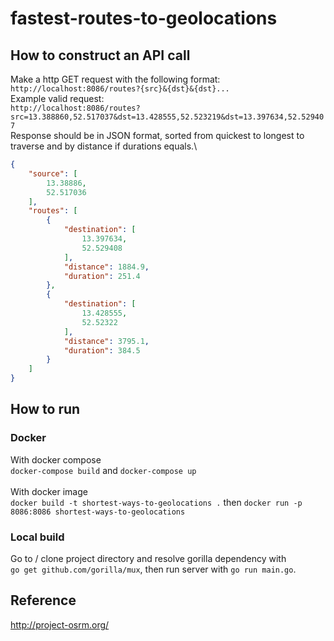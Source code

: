 # fastest-routes-to-geolocations
## How to construct an API call
 Make a http GET request with the following format:\
`http://localhost:8086/routes?{src}&{dst}&{dst}...`\
Example valid request:\
`http://localhost:8086/routes?src=13.388860,52.517037&dst=13.428555,52.523219&dst=13.397634,52.529407`\
Response should be in JSON format, sorted from quickest to longest to traverse and by distance if durations equals.\
```json
{
    "source": [
        13.38886,
        52.517036
    ],
    "routes": [
        {
            "destination": [
                13.397634,
                52.529408
            ],
            "distance": 1884.9,
            "duration": 251.4
        },
        {
            "destination": [
                13.428555,
                52.52322
            ],
            "distance": 3795.1,
            "duration": 384.5
        }
    ]
}
```
## How to run
### Docker
With docker compose\
`docker-compose build` and `docker-compose up`\
\
With docker image\
`docker build -t shortest-ways-to-geolocations .` then `docker run -p 8086:8086 shortest-ways-to-geolocations`
### Local build
Go to / clone project directory and resolve gorilla dependency with\
`go get github.com/gorilla/mux`, then run server with `go run main.go`.
## Reference
http://project-osrm.org/

